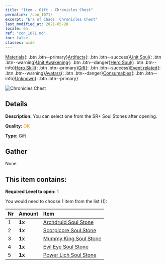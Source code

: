 ```yaml
---
title: "Item - Gift - Chronicles Chest"
permalink: /con_1071/
excerpt: "Era of Chaos  Chronicles Chest"
last_modified_at: 2021-05-28
locale: en
ref: "con_1071.md"
toc: false
classes: wide
---
```

 [Materials](/Items/){: .btn .btn--primary}[Artifacts](/Items/Artifacts/){: .btn .btn--success}[Unit Soul](/Items/UnitSoul/){: .btn .btn--warning}[Unit Awakening](/Items/UnitAwakening/){: .btn .btn--danger}[Hero Soul](/Items/HeroSoul/){: .btn .btn--info}[Hero Skill](/Items/HeroSkill/){: .btn .btn--primary}[Gift](/Items/Gift/){: .btn .btn--success}[Event related](/Items/Events/){: .btn .btn--warning}[Avatars](/Items/Avatars/){: .btn .btn--danger}[Consumables](/Items/Consumables/){: .btn .btn--info}[Unknown](/Items/Unknown/){: .btn .btn--primary}

 ![Chronicles Chest](/images/t/i_907245.png)

## Details
 **Description:** You can select one from the SR+ Soul Stones after opening.

 **Quality:** <span style="color: #FF8C00">OK</span>

 **Type:** Gift

## Gather

  None

## This item contains:

 **Required Level to open:** 1

 You would need to choose 1 item from the list (1):

  | Nr | Amount |     Item    |
  |:---|:-------|:------------|
  | 1 |  **1x** | [Archdruid Soul Stone](/Items/unt_296/) |  | 
  | 2 |  **1x** | [Scorpicore Soul Stone](/Items/unt_333/) |  | 
  | 3 |  **1x** | [Mummy King Soul Stone](/Items/unt_304/) |  | 
  | 4 |  **1x** | [Evil Eye Soul Stone](/Items/unt_330/) |  | 
  | 5 |  **1x** | [Power Lich Soul Stone](/Items/unt_301/) |  | 
